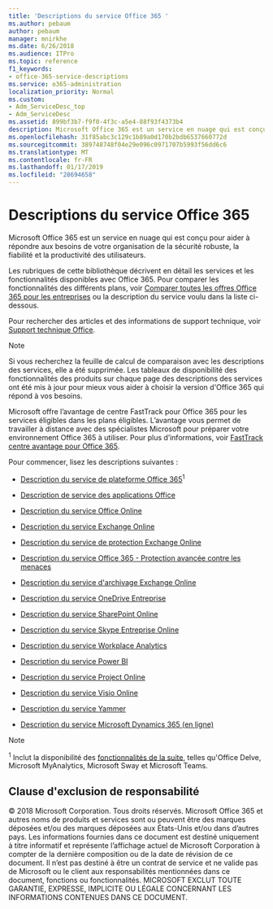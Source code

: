 ```yaml
---
title: 'Descriptions du service Office 365 '
ms.author: pebaum
author: pebaum
manager: mnirkhe
ms.date: 6/26/2018
ms.audience: ITPro
ms.topic: reference
f1_keywords:
- office-365-service-descriptions
ms.service: o365-administration
localization_priority: Normal
ms.custom:
- Adm_ServiceDesc_top
- Adm_ServiceDesc
ms.assetid: 899bf3b7-f9f0-4f3c-a5e4-88f93f4373b4
description: Microsoft Office 365 est un service en nuage qui est conçu pour aider à répondre aux besoins de votre organisation de la sécurité robuste, la fiabilité et la productivité des utilisateurs.
ms.openlocfilehash: 31f85abc3c129c1b89a0d170b2bdb6537660772d
ms.sourcegitcommit: 389748748f04e29e096c0971707b5993f56dd6c6
ms.translationtype: MT
ms.contentlocale: fr-FR
ms.lasthandoff: 01/17/2019
ms.locfileid: "28694658"
---
```

# <a name="office-365-service-descriptions"></a>Descriptions du service Office 365 

Microsoft Office 365 est un service en nuage qui est conçu pour aider à répondre aux besoins de votre organisation de la sécurité robuste, la fiabilité et la productivité des utilisateurs. 
  
Les rubriques de cette bibliothèque décrivent en détail les services et les fonctionnalités disponibles avec Office 365. Pour comparer les fonctionnalités des différents plans, voir [Comparer toutes les offres Office 365 pour les entreprises](http://go.microsoft.com/fwlink/?LinkID=799177&amp;clcid=0x409) ou la description du service voulu dans la liste ci-dessous. 
  
Pour rechercher des articles et des informations de support technique, voir [Support technique Office](https://support.office.com/).
  
> [!NOTE]
> Si vous recherchez la feuille de calcul de comparaison avec les descriptions des services, elle a été supprimée. Les tableaux de disponibilité des fonctionnalités des produits sur chaque page des descriptions des services ont été mis à jour pour mieux vous aider à choisir la version d'Office 365 qui répond à vos besoins. 
  
Microsoft offre l’avantage de centre FastTrack pour Office 365 pour les services éligibles dans les plans éligibles. L’avantage vous permet de travailler à distance avec des spécialistes Microsoft pour préparer votre environnement Office 365 à utiliser. Pour plus d’informations, voir [FastTrack centre avantage pour Office 365](https://docs.microsoft.com/fasttrack/O365-fasttrack-benefit-for-office-365).
  
Pour commencer, lisez les descriptions suivantes :
  
- [Description du service de plateforme Office 365](office-365-platform-service-description/office-365-platform-service-description.md)<sup>1</sup>
    
- [Description de service des applications Office](office-applications-service-description/office-applications-service-description.md)
    
- [Description du service Office Online](office-online-service-description/office-online-service-description.md)
    
- [Description du service Exchange Online](exchange-online-service-description/exchange-online-service-description.md)
    
- [Description du service de protection Exchange Online](exchange-online-protection-service-description/exchange-online-protection-service-description.md)
    
- [Description du service Office 365 - Protection avancée contre les menaces](office-365-advanced-threat-protection-service-description.md)
    
- [Description du service d'archivage Exchange Online](exchange-online-archiving-service-description/exchange-online-archiving-service-description.md)
    
- [Description du service OneDrive Entreprise](onedrive-for-business-service-description.md)
    
- [Description du service SharePoint Online](sharepoint-online-service-description/sharepoint-online-service-description.md)
    
- [Description du service Skype Entreprise Online](skype-for-business-online-service-description/skype-for-business-online-service-description.md)
    
- [Description du service Workplace Analytics](workplace-analytics-service-description.md)
    
- [Description du service Power BI](power-bi-service-description.md)
    
- [Description du service Project Online](project-online-service-description/project-online-service-description.md)
    
- [Description du service Visio Online](visio-online-service-description/visio-online-service-description.md)
    
- [Description du service Yammer](yammer-service-description/yammer-service-description.md)
    
- [Description du service Microsoft Dynamics 365 (en ligne)](microsoft-dynamics-365-online-service-description.md)
    
> [!NOTE]
> <sup>1</sup> Inclut la disponibilité des [fonctionnalités de la suite](https://technet.microsoft.com/EN-US/library/office-365-suite-features.aspx), telles qu'Office Delve, Microsoft MyAnalytics, Microsoft Sway et Microsoft Teams. 
  
## <a name="disclaimer"></a>Clause d'exclusion de responsabilité

© 2018 Microsoft Corporation. Tous droits réservés. Microsoft Office 365 et autres noms de produits et services sont ou peuvent être des marques déposées et/ou des marques déposées aux États-Unis et/ou dans d’autres pays. Les informations fournies dans ce document est destiné uniquement à titre informatif et représente l’affichage actuel de Microsoft Corporation à compter de la dernière composition ou de la date de révision de ce document. Il n’est pas destiné à être un contrat de service et ne valide pas de Microsoft ou le client aux responsabilités mentionnées dans ce document, fonctions ou fonctionnalités. MICROSOFT EXCLUT TOUTE GARANTIE, EXPRESSE, IMPLICITE OU LÉGALE CONCERNANT LES INFORMATIONS CONTENUES DANS CE DOCUMENT. 
  
